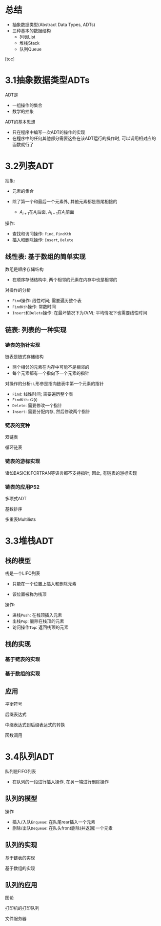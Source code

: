 # 总结

* 抽象数据类型(Abstract Data Types, ADTs)
* 三种基本的数据结构
  * 列表List
  * 堆栈Stack
  * 队列Queue

[toc]

# 3.1抽象数据类型ADTs

ADT是

* 一组操作的集合
* 数学的抽象

ADT的基本思想

* 只在程序中编写一次ADT的操作的实现
* 在程序中的任何其他部分需要这些在该ADT运行的操作时, 可以调用相对应的函数就行了

# 3.2列表ADT

抽象:

* 元素的集合

* 除了第一个和最后一个元素外, 其他元素都是首尾相接的
  * $A_{i+1}$在$A_i$后面, $A_{i-1}$在$A_i$前面

操作:

* 查找和访问操作: `Find`, `FindKth`
* 插入和删除操作: `Insert`, `Delete`

## 线性表: 基于数组的简单实现

数组是顺序存储结构

* 在顺序存储结构中, 两个相邻的元素在内存中也是相邻的

对操作的分析

* `Find`操作: 线性时间; 需要遍历整个表
* `FindKth`操作: 常数时间
* `Insert`和`Delete`操作: 在最坏情况下为$O(N)$; 平均情况下也需要线性时间

## 链表: 列表的一种实现

### 链表的指针实现

链表是链式存储结构

* 两个相邻的元素在内存中可能不是相邻的
* 每个元素都有一个指向下一个元素的指针

对操作的分析: `L`形参是指向链表中第一个元素的指针

* `Find`: 线性时间; 需要遍历整个表
* `FindKth`: $O(i)$
* `Delete`: 需要修改一个指针
* `Insert`: 需要分配内存, 然后修改两个指针

### 链表的变种

双链表

循环链表

### 链表的游标实现

诸如BASIC和FORTRAN等语言都不支持指针; 因此, 有链表的游标实现

### 链表的应用P52

多项式ADT

基数排序

多重表Multilists

# 3.3堆栈ADT

## 栈的模型

栈是一个LIFO列表

* 只能在一个位置上插入和删除元素

* 该位置被称为栈顶

操作:

* 进栈`Push`: 在栈顶插入元素
* 出栈`Pop`: 删除在栈顶的元素
* 访问操作`Top`: 返回栈顶的元素

## 栈的实现

### 基于链表的实现

### 基于数组的实现

## 应用

平衡符号

后缀表达式

中缀表达式到后缀表达式的转换

函数调用

# 3.4队列ADT

队列是FIFO列表

* 在队列的一段进行插入操作, 在另一端进行删除操作

## 队列的模型

操作

* 插入/入队`Enqueue`: 在队尾rear插入一个元素
* 删除/出队`Dequeue`: 在队头front删除(并返回)一个元素

## 队列的实现

基于链表的实现

基于数组的实现

## 队列的应用

图论

打印机的打印队列

文件服务器

